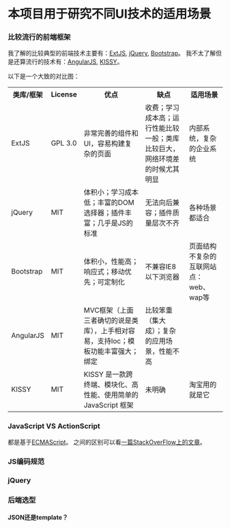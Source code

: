 本项目用于研究不同UI技术的适用场景
===

### 比较流行的前端框架
我了解的比较典型的前端技术主要有：[ExtJS](http://www.sencha.com/products/extjs/), [jQuery](http://jquery.com/), [Bootstrap](https://github.com/twbs/bootstrap)。
我不太了解但是还算流行的技术有：[AngularJS](https://angularjs.org/), [KISSY](http://docs.kissyui.com/5.0/)。

以下是一个大致的对比图：

<table>
	<tr>
		<th>类库/框架</th>
		<th>License</th>
		<th>优点</th>
		<th>缺点</th>
		<th>适用场景</th>
	</tr>
	<tr>
		<td>ExtJS</td>
		<td>GPL 3.0</td>
		<td>非常完善的组件和UI，容易构建复杂的页面</td>
		<td>收费；学习成本高；运行性能比较一般；类库比较巨大，网络环境差的时候尤其明显</td>
		<td>内部系统，复杂的企业系统</td>
	</tr>
	<tr>
		<td>jQuery</td>
		<td>MIT</td>
		<td>体积小；学习成本低；丰富的DOM选择器；插件丰富；几乎是JS的标准</td>
		<td>无法向后兼容；插件质量层次不齐</td>
		<td>各种场景都适合</td>
	</tr>
	<tr>
		<td>Bootstrap</td>
		<td>MIT</td>
		<td>体积小，性能高；响应式；移动优先；可定制化</td>
		<td>不兼容IE8以下浏览器</td>
		<td>页面结构不复杂的互联网站点：web、wap等</td>
	</tr>
	<tr>
		<td>AngularJS</td>
		<td>MIT</td>
		<td>MVC框架（上面三者确切的说是类库），上手相对容易，支持Ioc；模板功能丰富强大；绑定</td>
		<td>比较笨重（集大成）；复杂的应用场景，性能不高</td>
		<td></td>
	</tr>
	<tr>
		<td>KISSY</td>
		<td>MIT</td>
		<td>KISSY 是一款跨终端、模块化、高性能、使用简单的 JavaScript 框架</td>
		<td>未明确</td>
		<td>淘宝用的就是它</td>
	</tr>
</table>

### JavaScript VS ActionScript

都是基于[ECMAScript](http://zh.wikipedia.org/zh-cn/ECMAScript)。
之间的区别可以看[一篇StackOverFlow上的文章](http://stackoverflow.com/questions/2268276/what-are-the-key-differences-between-javascript-and-actionscript-3)。

### JS编码规范

### jQuery

### 后端选型

#### JSON还是template？




